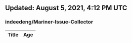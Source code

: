 ## Updated: August 5, 2021, 4:12 PM UTC


### indeedeng/Mariner-Issue-Collector
|**Title**|**Age**|
|:----|:----|